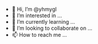 - 👋 Hi, I’m @yhmygl
- 👀 I’m interested in ...
- 🌱 I’m currently learning ...
- 💞️ I’m looking to collaborate on ...
- 📫 How to reach me ...

<!---
yhmygl/yhmygl is a ✨ special ✨ repository because its `README.md` (this file) appears on your GitHub profile.
You can click the Preview link to take a look at your changes.
--->

